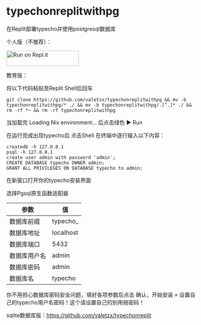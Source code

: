 # typechonreplitwithpg

在Replit部署typecho并使用postgresql数据库

个人版（不推荐）：

<a href="https://repl.it/github/valetzx/typechonreplitwithpg">
  <img alt="Run on Repl.it" src="https://repl.it/badge/github/valetzx/typechonreplitwithpg" style="height: 40px; width: 190px;" />
</a>

教育版：

将以下代码粘贴至Replit Shell后回车

`git clone https://github.com/valetzx/typechonreplitwithpg && mv -b typechonreplitwithpg/* ./ && mv -b typechonreplitwithpg/.[^.]* ./ && rm -rf *~ && rm -rf typechonreplitwithpg`

当加载完 Loading Nix environment... 后点击绿色 ▶ Run

在运行完成出现typecho后 点击Shell 在终端中逐行输入以下内容：
```
createdb -h 127.0.0.1
psql -h 127.0.0.1
create user admin with password 'admin';
CREATE DATABASE typecho OWNER admin;
GRANT ALL PRIVILEGES ON DATABASE typecho to admin;
```

在新窗口打开你的typecho安装界面

选择Pgsql原生函数适配器

| 参数 | 值 |
| ---- | ---- |
| 数据库前缀 | typecho_ |
| 数据库地址 | localhost |
| 数据库端口 | 5432 |
| 数据库用户名 | admin |
| 数据库密码 | admin |
| 数据库名 | typecho |

你不用担心数据库密码安全问题，填好各项参数后点击 确认，开始安装 » 设置自己的typecho用户名密码！这个请设置自己的别用弱密码！

sqlite数据库版：https://github.com/valetzx/typechonreplit

